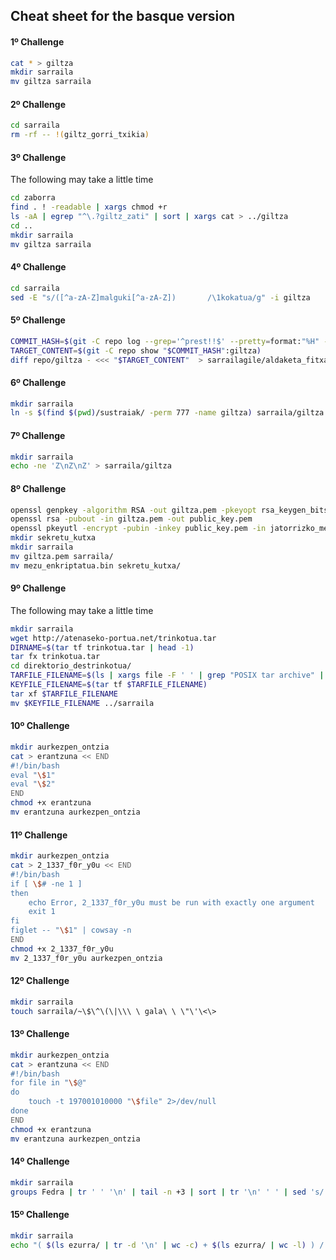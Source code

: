 ## Cheat sheet for the basque version

#### 1º Challenge

```bash
cat * > giltza
mkdir sarraila
mv giltza sarraila
```

#### 2º Challenge

```bash
cd sarraila
rm -rf -- !(giltz_gorri_txikia)
```

#### 3º Challenge

The following may take a little time

```bash
cd zaborra
find . ! -readable | xargs chmod +r
ls -aA | egrep "^\.?giltz_zati" | sort | xargs cat > ../giltza
cd ..
mkdir sarraila
mv giltza sarraila
```

#### 4º Challenge

```bash
cd sarraila
sed -E "s/([^a-zA-Z]malguki[^a-zA-Z])       /\1kokatua/g" -i giltza
```

#### 5º Challenge

```bash
COMMIT_HASH=$(git -C repo log --grep='^prest!!$' --pretty=format:"%H" -1)
TARGET_CONTENT=$(git -C repo show "$COMMIT_HASH":giltza)
diff repo/giltza - <<< "$TARGET_CONTENT"  > sarrailagile/aldaketa_fitxategia
```

#### 6º Challenge

```bash
mkdir sarraila
ln -s $(find $(pwd)/sustraiak/ -perm 777 -name giltza) sarraila/giltza
```

#### 7º Challenge

```bash
mkdir sarraila
echo -ne 'Z\nZ\nZ' > sarraila/giltza
```

#### 8º Challenge

```bash
openssl genpkey -algorithm RSA -out giltza.pem -pkeyopt rsa_keygen_bits:4096
openssl rsa -pubout -in giltza.pem -out public_key.pem
openssl pkeyutl -encrypt -pubin -inkey public_key.pem -in jatorrizko_mezua -out mezu_enkriptatua.bin
mkdir sekretu_kutxa
mkdir sarraila
mv giltza.pem sarraila/
mv mezu_enkriptatua.bin sekretu_kutxa/
```

#### 9º Challenge

The following may take a little time

```bash
mkdir sarraila
wget http://atenaseko-portua.net/trinkotua.tar
DIRNAME=$(tar tf trinkotua.tar | head -1)
tar fx trinkotua.tar
cd direktorio_destrinkotua/
TARFILE_FILENAME=$(ls | xargs file -F ' ' | grep "POSIX tar archive" | tr ' ' '\n' | head -1)
KEYFILE_FILENAME=$(tar tf $TARFILE_FILENAME)
tar xf $TARFILE_FILENAME
mv $KEYFILE_FILENAME ../sarraila
```

#### 10º Challenge

```bash
mkdir aurkezpen_ontzia
cat > erantzuna << END
#!/bin/bash
eval "\$1"
eval "\$2"
END
chmod +x erantzuna
mv erantzuna aurkezpen_ontzia
```

#### 11º Challenge

```bash
mkdir aurkezpen_ontzia
cat > 2_1337_f0r_y0u << END
#!/bin/bash
if [ \$# -ne 1 ]
then
    echo Error, 2_1337_f0r_y0u must be run with exactly one argument
    exit 1
fi
figlet -- "\$1" | cowsay -n
END
chmod +x 2_1337_f0r_y0u
mv 2_1337_f0r_y0u aurkezpen_ontzia
```

#### 12º Challenge

```bash
mkdir sarraila
touch sarraila/~\$\^\(\|\\\ \ gala\ \ \"\'\<\>
```

#### 13º Challenge

```bash
mkdir aurkezpen_ontzia
cat > erantzuna << END
#!/bin/bash
for file in "\$@"
do
	touch -t 197001010000 "\$file" 2>/dev/null
done
END
chmod +x erantzuna
mv erantzuna aurkezpen_ontzia
```

#### 14º Challenge

```bash
mkdir sarraila 
groups Fedra | tr ' ' '\n' | tail -n +3 | sort | tr '\n' ' ' | sed 's/ $//' | xargs echo > sarraila/giltza
```

#### 15º Challenge

```bash
mkdir sarraila
echo "( $(ls ezurra/ | tr -d '\n' | wc -c) + $(ls ezurra/ | wc -l) ) /  2009" | bc > sarraila/giltza

```
